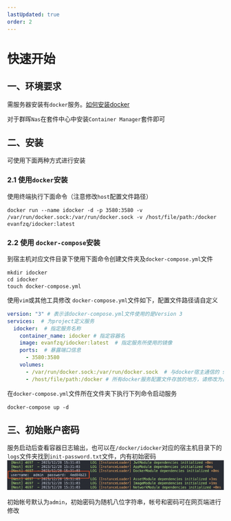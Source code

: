 ```yaml
---
lastUpdated: true
order: 2
---
```

# 快速开始
## 一、环境要求
需服务器安装有`docker`服务。[如何安装docker](https://www.runoob.com/docker/ubuntu-docker-install.html)

对于群晖`Nas`在套件中心中安装`Container Manager`套件即可
## 二、安装

可使用下面两种方式进行安装
### 2.1 使用`docker`安装
使用终端执行下面命令（注意修改`host`配置文件路径）
```
docker run --name idocker -d -p 3580:3580 -v /var/run/docker.sock:/var/run/docker.sock -v /host/file/path:/docker evanfzq/idocker:latest 
```
### 2.2 使用 `docker-compose`安装

到宿主机对应文件目录下使用下面命令创建文件夹及`docker-compose.yml`文件
```shell
mkdir idocker
cd idocker
touch docker-compose.yml
```
使用`vim`或其他工具修改 `docker-compose.yml`文件如下，配置文件路径请自定义
```yml
version: "3" # 表示该docker-compose.yml文件使用的是Version 3  
services:  # 为project定义服务
  idocker:  # 指定服务名称
    container_name: idocker # 指定容器名
    image: evanfzq/idocker:latest  # 指定服务所使用的镜像
    ports:  # 暴露端口信息
      - 3580:3580
    volumes:
      - /var/run/docker.sock:/var/run/docker.sock  # 与docker宿主通信的 sock 地址，勿修改
      - /host/file/path:/docker # 所有docker服务配置文件存放的地方，请修改为自己的磁盘路径
```
在`docker-compose.yml`文件所在文件夹下执行下列命令启动服务
```shell
docker-compose up -d 
```

## 三、初始账户密码
服务启动后查看容器日志输出，也可以在`/docker/idocker`对应的宿主机目录下的`logs`文件夹找到`init-password.txt`文件，内有初始密码
![初始密码](screenshots/init-account.jpg)

初始帐号默认为`admin`，初始密码为随机八位字符串，帐号和密码可在网页端进行修改

